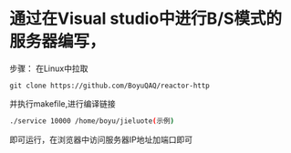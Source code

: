 # 通过在Visual studio中进行B/S模式的服务器编写，

步骤：
在Linux中拉取

```git
git clone https://github.com/BoyuQAQ/reactor-http
```

并执行makefile,进行编译链接

```bash
./service 10000 /home/boyu/jieluote(示例)
```

即可运行，在浏览器中访问服务器IP地址加端口即可